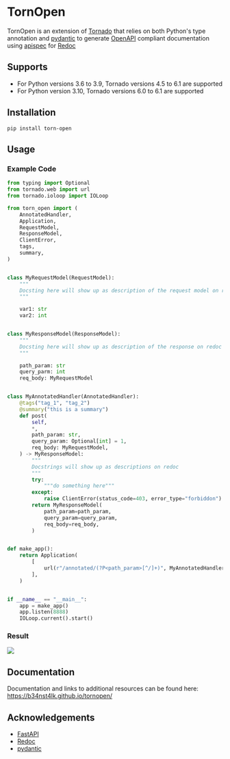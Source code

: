 # TornOpen 

TornOpen is an extension of [Tornado] that relies on both Python's type annotation and [pydantic] to generate [OpenAPI] compliant documentation using [apispec] for [Redoc]

## Supports
 
- For Python versions 3.6 to 3.9, Tornado versions 4.5 to 6.1 are supported
- For Python version 3.10, Tornado versions 6.0 to 6.1 are supported

## Installation

```
pip install torn-open
```

## Usage

### Example Code
```python
from typing import Optional
from tornado.web import url
from tornado.ioloop import IOLoop

from torn_open import (
    AnnotatedHandler,
    Application,
    RequestModel,
    ResponseModel,
    ClientError,
    tags,
    summary,
)


class MyRequestModel(RequestModel):
    """
    Docsting here will show up as description of the request model on redoc
    """

    var1: str
    var2: int


class MyResponseModel(ResponseModel):
    """
    Docsting here will show up as description of the response on redoc
    """

    path_param: str
    query_parm: int
    req_body: MyRequestModel


class MyAnnotatedHandler(AnnotatedHandler):
    @tags("tag_1", "tag_2")
    @summary("this is a summary")
    def post(
        self,
        *,
        path_param: str,
        query_param: Optional[int] = 1,
        req_body: MyRequestModel,
    ) -> MyResponseModel:
        """
        Docstrings will show up as descriptions on redoc
        """
        try:
            """do something here"""
        except:
            raise ClientError(status_code=403, error_type="forbiddon")
        return MyResponseModel(
            path_param=path_param,
            query_param=query_param,
            req_body=req_body,
        )


def make_app():
    return Application(
        [
            url(r"/annotated/(?P<path_param>[^/]+)", MyAnnotatedHandler),
        ],
    )


if __name__ == "__main__":
    app = make_app()
    app.listen(8888)
    IOLoop.current().start()
```

### Result
![](https://github.com/b34nst4lk/tornopen/raw/master/example_redoc.png)

## Documentation
Documentation and links to additional resources can be found here: https://b34nst4lk.github.io/tornopen/

## Acknowledgements
- [FastAPI]
- [Redoc]
- [pydantic]


[apispec]: https://github.com/marshmallow-code/apispec
[FastAPI]: https://github.com/tiangolo/fastapi
[OpenAPI]: https://github.com/OAI/OpenAPI-Specification
[Redoc]: https://github.com/Redocly/redoc
[Tornado]: https://github.com/tornadoweb/tornado
[pydantic]: https://github.com/tiangolo/fastapi
